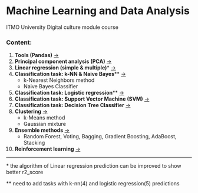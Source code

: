 # Machine Learning and Data Analysis
ITMO University Digital culture module course

### Content:
1. **Tools (Pandas)** [->](1-pandas)
2. **Principal component analysis (PCA)** [->](2-pca)
3. **Linear regression (simple & multiple)*** [->](https://github.com/ooggaboog/itmo-dc-ml/tree/009d64d6e641d0bb0b1a8dc4bbf901f67b6501b2/3-linear%20regression)
4. **Classification task: k-NN & Naive Bayes**** [->](4-classification)
   - k-Nearest Neighbors method
   - Naive Bayes Classifier
5. **Classification task: Logistic regression**** [->](https://github.com/ooggaboog/itmo-dc-ml/tree/009d64d6e641d0bb0b1a8dc4bbf901f67b6501b2/5-logistic%20regression)
6. **Classification task: Support Vector Machine (SVM)** [->](6-svm)
8. **Classification task: Decision Tree Classifier** [->](https://github.com/ooggaboog/itmo-dc-ml/tree/009d64d6e641d0bb0b1a8dc4bbf901f67b6501b2/7-decision%20tree)
9. **Clustering** [->](8-clustering)
   - k-Means method
   - Gaussian mixture
10. **Ensemble methods** [->](9-ensembles)
    - Random Forest, Voting, Bagging, Gradient Boosting, AdaBoost, Stacking
11. **Reinforcement learning** [->](https://github.com/ooggaboog/itmo-dc-ml/tree/009d64d6e641d0bb0b1a8dc4bbf901f67b6501b2/10-reinforcement%20learning)

---

\* the algorithm of Linear regression prediction can be improved to show better r2_score

** need to add tasks with k-nn(4) and logistic regression(5) predictions
